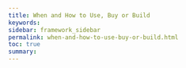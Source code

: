 ```yaml
---
title: When and How to Use, Buy or Build
keywords:
sidebar: framework_sidebar
permalink: when-and-how-to-use-buy-or-build.html
toc: true
summary:
---
```

